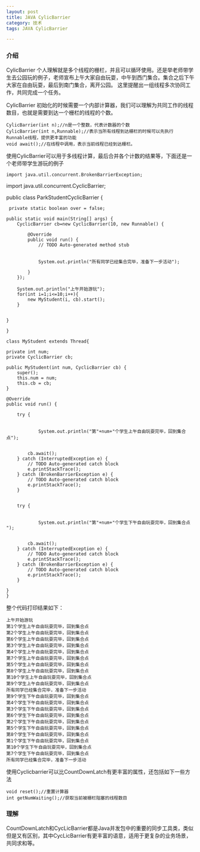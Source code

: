 ```yaml
---
layout: post
title: JAVA CylicBarrier
category: 技术
tags: JAVA CylicBarrier

---
```


### 介绍

CylicBarrier  个人理解就是多个线程的栅栏，并且可以循环使用。还是举老师带学生去公园玩的例子，老师宣布上午大家自由玩耍，中午到西门集合。集合之后下午大家在自由玩耍，最后到南门集合，离开公园。
这里提醒出一组线程多次协同工作，共同完成一个任务。



CylicBarrier 初始化的时候需要一个内部计算器，我们可以理解为共同工作的线程数目，也就是需要到达一个栅栏的线程的个数。
	
	CylicBarrier(int n);//n是一个整数，代表计数器的个数
    CylicBarrier(int n,Runnable);//表示当所有线程到达栅栏的时候可以先执行Runnable线程，提供更丰富的功能     
    void await();//在线程中调用，表示当前线程已经到达栅栏。

使用CylicBarrier可以用于多线程计算，最后合并各个计数的结果等，下面还是一个老师带学生游玩的例子

	import java.util.concurrent.BrokenBarrierException;
import java.util.concurrent.CyclicBarrier;

public class ParkStudentCyclicBarrier {
	
	
	 private static boolean over = false;
	
	public static void main(String[] args) {
		CyclicBarrier cb=new CyclicBarrier(10, new Runnable() {
			
			@Override
			public void run() {
				// TODO Auto-generated method stub
				
			
				System.out.println("所有同学已经集合完毕，准备下一步活动");
				
			}
		});
		
		System.out.println("上午开始游玩");
		for(int i=1;i<=10;i++){
			new MyStudent(i, cb).start();
		}

	
	}

	}

	class MyStudent extends Thread{
	
	private int num;
	private CyclicBarrier cb;
	
	public MyStudent(int num, CyclicBarrier cb) {
		super();
		this.num = num;
		this.cb = cb;
	}

	@Override
	public void run() {
		
		try {
			
	
				System.out.println("第"+num+"个学生上午自由玩耍完毕，回到集合点");
		
			
			cb.await();
		} catch (InterruptedException e) {
			// TODO Auto-generated catch block
			e.printStackTrace();
		} catch (BrokenBarrierException e) {
			// TODO Auto-generated catch block
			e.printStackTrace();
		}

		
		try {
			
		
				System.out.println("第"+num+"个学生下午自由玩耍完毕，回到集合点 ");
			
			
			cb.await();
		} catch (InterruptedException e) {
			// TODO Auto-generated catch block
			e.printStackTrace();
		} catch (BrokenBarrierException e) {
			// TODO Auto-generated catch block
			e.printStackTrace();
		}

	}
	}

 整个代码打印结果如下：

	上午开始游玩
	第1个学生上午自由玩耍完毕，回到集合点
	第2个学生上午自由玩耍完毕，回到集合点
	第6个学生上午自由玩耍完毕，回到集合点
	第3个学生上午自由玩耍完毕，回到集合点
	第4个学生上午自由玩耍完毕，回到集合点
	第7个学生上午自由玩耍完毕，回到集合点
	第5个学生上午自由玩耍完毕，回到集合点
	第8个学生上午自由玩耍完毕，回到集合点
	第10个学生上午自由玩耍完毕，回到集合点
	第9个学生上午自由玩耍完毕，回到集合点
	所有同学已经集合完毕，准备下一步活动
	第9个学生下午自由玩耍完毕，回到集合点 
	第4个学生下午自由玩耍完毕，回到集合点 
	第3个学生下午自由玩耍完毕，回到集合点 
	第6个学生下午自由玩耍完毕，回到集合点 
	第2个学生下午自由玩耍完毕，回到集合点 
	第5个学生下午自由玩耍完毕，回到集合点 
	第8个学生下午自由玩耍完毕，回到集合点 
	第1个学生下午自由玩耍完毕，回到集合点 
	第10个学生下午自由玩耍完毕，回到集合点 
	第7个学生下午自由玩耍完毕，回到集合点 
	所有同学已经集合完毕，准备下一步活动


  使用Cyclicbarrier可以比CountDownLatch有更丰富的属性，还包括如下一些方法

	void reset();//重置计算器
    int getNumWaiting();//获取当前被栅栏阻塞的线程数目




 
### 理解

CountDownLatch和CycLicBarrier都是Java并发包中的重要的同步工具类，类似但是又有区别，其中CycLicBarrier有更丰富的语意，适用于更复杂的业务场景，共同求和等。


	



